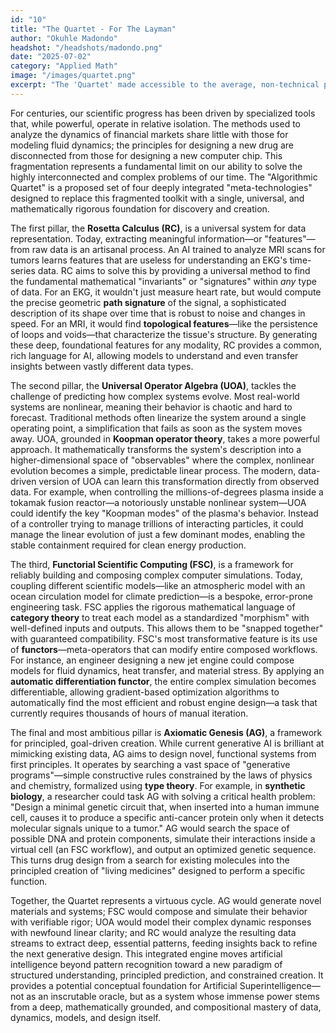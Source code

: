 ```yaml
---
id: "10"
title: "The Quartet - For The Layman"
author: "Okuhle Madondo"
headshot: "/headshots/madondo.png"
date: "2025-07-02"
category: "Applied Math"
image: "/images/quartet.png"
excerpt: "The 'Quartet' made accessible to the average, non-technical person."
---
```


For centuries, our scientific progress has been driven by specialized tools that, while powerful, operate in relative isolation. The methods used to analyze the dynamics of financial markets share little with those for modeling fluid dynamics; the principles for designing a new drug are disconnected from those for designing a new computer chip. This fragmentation represents a fundamental limit on our ability to solve the highly interconnected and complex problems of our time. The "Algorithmic Quartet" is a proposed set of four deeply integrated "meta-technologies" designed to replace this fragmented toolkit with a single, universal, and mathematically rigorous foundation for discovery and creation.

The first pillar, the **Rosetta Calculus (RC)**, is a universal system for data representation. Today, extracting meaningful information—or "features"—from raw data is an artisanal process. An AI trained to analyze MRI scans for tumors learns features that are useless for understanding an EKG's time-series data. RC aims to solve this by providing a universal method to find the fundamental mathematical "invariants" or "signatures" within *any* type of data. For an EKG, it wouldn't just measure heart rate, but would compute the precise geometric **path signature** of the signal, a sophisticated description of its shape over time that is robust to noise and changes in speed. For an MRI, it would find **topological features**—like the persistence of loops and voids—that characterize the tissue's structure. By generating these deep, foundational features for any modality, RC provides a common, rich language for AI, allowing models to understand and even transfer insights between vastly different data types.

The second pillar, the **Universal Operator Algebra (UOA)**, tackles the challenge of predicting how complex systems evolve. Most real-world systems are nonlinear, meaning their behavior is chaotic and hard to forecast. Traditional methods often linearize the system around a single operating point, a simplification that fails as soon as the system moves away. UOA, grounded in **Koopman operator theory**, takes a more powerful approach. It mathematically transforms the system's description into a higher-dimensional space of "observables" where the complex, nonlinear evolution becomes a simple, predictable linear process. The modern, data-driven version of UOA can learn this transformation directly from observed data. For example, when controlling the millions-of-degrees plasma inside a tokamak fusion reactor—a notoriously unstable nonlinear system—UOA could identify the key "Koopman modes" of the plasma's behavior. Instead of a controller trying to manage trillions of interacting particles, it could manage the linear evolution of just a few dominant modes, enabling the stable containment required for clean energy production.

The third, **Functorial Scientific Computing (FSC)**, is a framework for reliably building and composing complex computer simulations. Today, coupling different scientific models—like an atmospheric model with an ocean circulation model for climate prediction—is a bespoke, error-prone engineering task. FSC applies the rigorous mathematical language of **category theory** to treat each model as a standardized "morphism" with well-defined inputs and outputs. This allows them to be "snapped together" with guaranteed compatibility. FSC's most transformative feature is its use of **functors**—meta-operators that can modify entire composed workflows. For instance, an engineer designing a new jet engine could compose models for fluid dynamics, heat transfer, and material stress. By applying an **automatic differentiation functor**, the entire complex simulation becomes differentiable, allowing gradient-based optimization algorithms to automatically find the most efficient and robust engine design—a task that currently requires thousands of hours of manual iteration.

The final and most ambitious pillar is **Axiomatic Genesis (AG)**, a framework for principled, goal-driven creation. While current generative AI is brilliant at mimicking existing data, AG aims to design novel, functional systems from first principles. It operates by searching a vast space of "generative programs"—simple constructive rules constrained by the laws of physics and chemistry, formalized using **type theory**. For example, in **synthetic biology**, a researcher could task AG with solving a critical health problem: "Design a minimal genetic circuit that, when inserted into a human immune cell, causes it to produce a specific anti-cancer protein only when it detects molecular signals unique to a tumor." AG would search the space of possible DNA and protein components, simulate their interactions inside a virtual cell (an FSC workflow), and output an optimized genetic sequence. This turns drug design from a search for existing molecules into the principled creation of "living medicines" designed to perform a specific function.

Together, the Quartet represents a virtuous cycle. AG would generate novel materials and systems; FSC would compose and simulate their behavior with verifiable rigor; UOA would model their complex dynamic responses with newfound linear clarity; and RC would analyze the resulting data streams to extract deep, essential patterns, feeding insights back to refine the next generative design. This integrated engine moves artificial intelligence beyond pattern recognition toward a new paradigm of structured understanding, principled prediction, and constrained creation. It provides a potential conceptual foundation for Artificial Superintelligence—not as an inscrutable oracle, but as a system whose immense power stems from a deep, mathematically grounded, and compositional mastery of data, dynamics, models, and design itself.